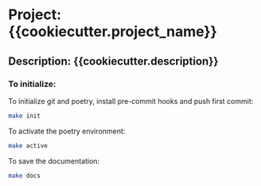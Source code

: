 # Project: {{cookiecutter.project_name}}

## Description: {{cookiecutter.description}}

### To initialize:

To initialize git and poetry, install pre-commit hooks and push first commit:
```bash
make init
```

To activate the poetry environment:
```bash
make active
```

To save the documentation:
```bash
make docs
```